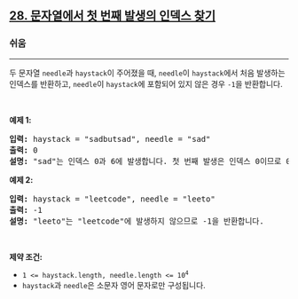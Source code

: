 <h2><a href="https://leetcode.com/problems/find-the-index-of-the-first-occurrence-in-a-string">28. 문자열에서 첫 번째 발생의 인덱스 찾기</a></h2><h3>쉬움</h3><hr><p>두 문자열 <code>needle</code>과 <code>haystack</code>이 주어졌을 때, <code>needle</code>이 <code>haystack</code>에서 처음 발생하는 인덱스를 반환하고, <code>needle</code>이 <code>haystack</code>에 포함되어 있지 않은 경우 <code>-1</code>을 반환합니다.</p>

<p>&nbsp;</p>
<p><strong class="example">예제 1:</strong></p>

<pre>
<strong>입력:</strong> haystack = "sadbutsad", needle = "sad"
<strong>출력:</strong> 0
<strong>설명:</strong> "sad"는 인덱스 0과 6에 발생합니다. 첫 번째 발생은 인덱스 0이므로 0을 반환합니다.
</pre>

<p><strong class="example">예제 2:</strong></p>

<pre>
<strong>입력:</strong> haystack = "leetcode", needle = "leeto"
<strong>출력:</strong> -1
<strong>설명:</strong> "leeto"는 "leetcode"에 발생하지 않으므로 -1을 반환합니다.
</pre>

<p>&nbsp;</p>
<p><strong>제약 조건:</strong></p>

<ul>
	<li><code>1 &lt;= haystack.length, needle.length &lt;= 10<sup>4</sup></code></li>
	<li><code>haystack</code>과 <code>needle</code>은 소문자 영어 문자로만 구성됩니다.</li>
</ul>